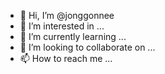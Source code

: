 - 👋 Hi, I’m @jonggonnee
- 👀 I’m interested in ...
- 🌱 I’m currently learning ...
- 💞️ I’m looking to collaborate on ...
- 📫 How to reach me ...

<!---
jonggonnee/jonggonnee is a ✨ special ✨ repository because its `README.md` (this file) appears on your GitHub profile.
You can click the Preview link to take a look at your changes.
--->
